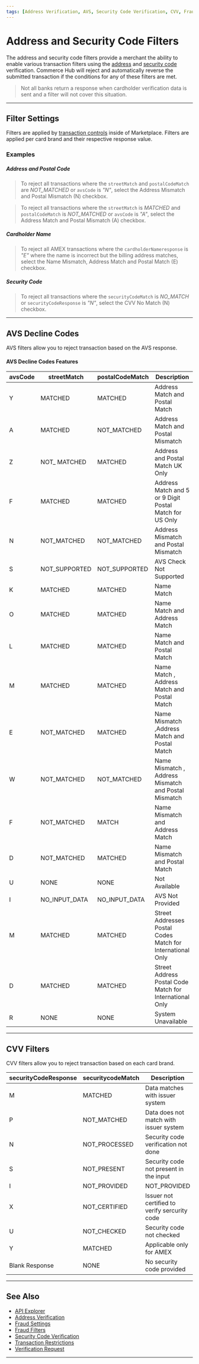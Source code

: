 ```yaml
---
tags: [Address Verification, AVS, Security Code Verification, CVV, Fraud Filters, Transaction Controls]
---
```


# Address and Security Code Filters

The address and security code filters provide a merchant the ability to enable various transaction filters using the [address](?path=docs/Resources/Guides/Fraud/Address-Verification.md) and [security code](?path=docs/Resources/Guides/Fraud/Security-Code.md) verification. Commerce Hub will reject and automatically reverse the submitted transaction if the conditions for any of these filters are met.

<!-- theme: info -->
> Not all banks return a response when cardholder verification data is sent and a filter will not cover this situation.
 
---

## Filter Settings

Filters are applied by [transaction controls](?path=docs/Resources/Guides/Fraud/Fraud-Settings.md) inside of Marketplace. Filters are applied per card brand and their respective response value.

### Examples

##### Address and Postal Code

<!-- theme: example -->
>To reject all transactions where the `streetMatch` and `postalCodeMatch` are *NOT_MATCHED* or `avsCode` is *"N"*, select the Address Mismatch and Postal Mismatch (N) checkbox.

<!-- theme: example -->
>To reject all transactions where the `streetMatch` is *MATCHED* and `postalCodeMatch` is *NOT_MATCHED* or `avsCode` is *"A"*, select the Address Match and Postal Mismatch (A) checkbox.

##### Cardholder Name

<!-- theme: example -->
>To reject all AMEX transactions where the `cardholderNameresponse` is *"E"* where the name is incorrect but the billing address matches, select the Name Mismatch, Address Match and Postal Match (E) checkbox.

##### Security Code

<!-- theme: example -->
> To reject all transactions where the `securityCodeMatch` is *NO_MATCH* or `securityCodeResponse` is *"N"*, select the CVV No Match (N) checkbox.

---

## AVS Decline Codes

AVS filters allow you to reject transaction based on the AVS response.

#### AVS Decline Codes Features

|  avsCode | streetMatch | postalCodeMatch | Description |
| ----- | ------ | ----- | ----- |
| Y | MATCHED | MATCHED | Address Match and Postal Match |
| A | MATCHED	| NOT_MATCHED | Address Match and Postal Mismatch |
| Z | NOT_ MATCHED | MATCHED | Address and Postal Match UK Only |
| F | MATCHED	| MATCHED | Address Match and 5 or 9 Digit Postal Match for US Only |
| N | NOT_MATCHED | NOT_MATCHED | Address Mismatch and Postal Mismatch |
| S | NOT_SUPPORTED	| NOT_SUPPORTED | AVS Check Not Supported |
| K | MATCHED | MATCHED | Name Match |
| O | MATCHED	| MATCHED | Name Match and Address Match |
| L | MATCHED | MATCHED | Name Match and Postal Match |
| M | MATCHED	| MATCHED | Name Match , Address Match and Postal Match |
| E | NOT_MATCHED	| MATCHED | Name Mismatch ,Address Match and Postal Match |
| W | NOT_MATCHED | NOT_MATCHED | Name Mismatch , Address Mismatch and Postal Mismatch |
| F | NOT_MATCHED	| MATCH | Name Mismatch and Address Match |
| D | NOT_MATCHED | MATCHED | Name Mismatch and Postal Match |
| U | NONE | NONE | Not Available |
| I | NO_INPUT_DATA | NO_INPUT_DATA | AVS Not Provided |
| M | MATCHED	| MATCHED | Street Addresses Postal Codes Match for International Only |
| D | MATCHED | MATCHED | Street Address Postal Code Match for International Only |
| R | NONE | NONE | System Unavailable  |

---

## CVV Filters

CVV filters allow you to reject transaction based on each card brand. 

|  securityCodeResponse | securitycodeMatch | Description |
| ----- | ------  | ----- |
| M | MATCHED | Data matches with issuer system | 
| P | NOT_MATCHED | Data does not match with issuer system | 
| N | NOT_PROCESSED | Security code verification not done | 
| S | NOT_PRESENT | Security code not present in the input | 
| I | NOT_PROVIDED | NOT_PROVIDED | CVV Not Provided | REMOVE? NOT IN CONFLUENCE LIST
| X | NOT_CERTIFIED | Issuer not certified to verify sercurity code | 
| U | NOT_CHECKED | Security code not checked | 
| Y | MATCHED | Applicable only for AMEX | 
| Blank Response  | NONE | No security code provided |


---

## See Also

- [API Explorer](../api/?type=post&path=/payments-vas/v1/accounts/verification)
- [Address Verification](?path=docs/Resources/Guides/Fraud/Address-Verification.md)
- [Fraud Settings](?path=docs/Resources/Guides/Fraud/Fraud-Settings.md)
- [Fraud Filters](?path=docs/Resources/Guides/Fraud/Fraud-Settings-Filters.md)
- [Security Code Verification](?path=docs/Resources/Guides/Fraud/Security-Code.md)
- [Transaction Restrictions](?path=docs/Resources/Guides/Fraud/Fraud-Settings-Restrictions.md)
- [Verification Request](?path=docs/Resources/API-Documents/Payments_VAS/Verification.md)

<!---
- [Fraud Detect](?path=docs/Resources/Guides/Fraud/Fraud-Detect.md)
- [Velocity Controls](?path=docs/Resources/Guides/Fraud/Fraud-Settings-Velocity.md)
-->

---

